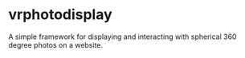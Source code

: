 # vrphotodisplay
A simple framework for displaying and interacting with spherical 360 degree photos on a website.
